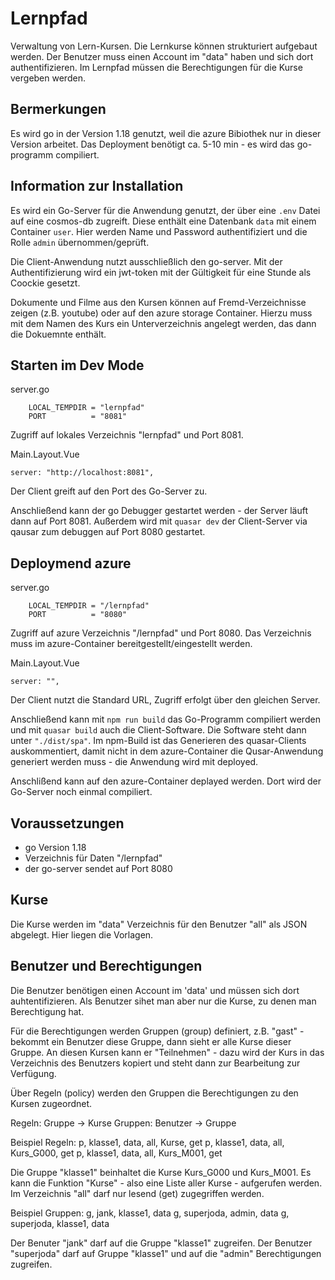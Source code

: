 # Lernpfad

Verwaltung von Lern-Kursen.
Die Lernkurse können strukturiert aufgebaut werden. Der Benutzer muss einen Account im "data" haben und sich dort authentifizieren.
Im Lernpfad müssen die Berechtigungen für die Kurse vergeben werden.

## Bermerkungen

Es wird go in der Version 1.18 genutzt, weil die azure Bibiothek nur in dieser Version arbeitet.
Das Deployment benötigt ca. 5-10 min - es wird das go-programm compiliert.

## Information zur Installation

Es wird ein Go-Server für die Anwendung genutzt, der über eine `.env` Datei auf eine cosmos-db zugreift. Diese enthält eine Datenbank `data` mit einem Container `user`. Hier werden Name und Password authentifiziert und die Rolle `admin` übernommen/geprüft.

Die Client-Anwendung nutzt ausschließlich den go-server. Mit der Authentifizierung wird ein jwt-token mit der Gültigkeit für eine Stunde als Coockie gesetzt.

Dokumente und Filme aus den Kursen können auf Fremd-Verzeichnisse zeigen (z.B. youtube) oder auf den azure storage Container. Hierzu muss mit dem Namen des Kurs ein Unterverzeichnis angelegt werden, das dann die Dokuemnte enthält.

## Starten im Dev Mode

server.go

```
	LOCAL_TEMPDIR = "lernpfad"
	PORT          = "8081"
```

Zugriff auf lokales Verzeichnis "lernpfad" und Port 8081.

Main.Layout.Vue

```
server: "http://localhost:8081",
```

Der Client greift auf den Port des Go-Server zu.

Anschließend kann der go Debugger gestartet werden - der Server läuft dann auf Port 8081.
Außerdem wird mit
`quasar dev`
der Client-Server via qausar zum debuggen auf Port 8080 gestartet.

## Deploymend azure

server.go

```
	LOCAL_TEMPDIR = "/lernpfad"
	PORT          = "8080"
```

Zugriff auf azure Verzeichnis "/lernpfad" und Port 8080.
Das Verzeichnis muss im azure-Container bereitgestellt/eingestellt werden.

Main.Layout.Vue

```
server: "",
```

Der Client nutzt die Standard URL, Zugriff erfolgt über den gleichen Server.

Anschließend kann mit
`npm run build`
das Go-Programm compiliert werden und mit
`quasar build`
auch die Client-Software. Die Software steht dann unter `"./dist/spa"`. Im npm-Build ist das Generieren des quasar-Clients auskommentiert, damit nicht in dem azure-Container die Qusar-Anwendung generiert werden muss - die Anwendung wird mit deployed.

Anschlißend kann auf den azure-Container deplayed werden. Dort wird der Go-Server noch einmal compiliert.

## Voraussetzungen

-   go Version 1.18
-   Verzeichnis für Daten "/lernpfad"
-   der go-server sendet auf Port 8080

## Kurse

Die Kurse werden im "data" Verzeichnis für den Benutzer "all" als JSON abgelegt. Hier liegen die Vorlagen.

## Benutzer und Berechtigungen

Die Benutzer benötigen einen Account im 'data' und müssen sich dort auhtentifizieren. Als Benutzer sihet man aber nur die Kurse, zu denen man Berechtigung hat.

Für die Berechtigungen werden Gruppen (group) definiert, z.B. "gast" - bekommt ein Benutzer diese Gruppe, dann sieht er alle Kurse dieser Gruppe.
An diesen Kursen kann er "Teilnehmen" - dazu wird der Kurs in das Verzeichnis des Benutzers kopiert und steht dann zur Bearbeitung zur Verfügung.

Über Regeln (policy) werden den Gruppen die Berechtigungen zu den Kursen zugeordnet.

Regeln: Gruppe -> Kurse
Gruppen: Benutzer -> Gruppe

Beispiel Regeln:
p, klasse1, data, all, Kurse, get
p, klasse1, data, all, Kurs_G000, get
p, klasse1, data, all, Kurs_M001, get

Die Gruppe "klasse1" beinhaltet die Kurse Kurs_G000 und Kurs_M001. Es kann die Funktion "Kurse" - also eine Liste aller Kurse - aufgerufen werden.
Im Verzeichnis "all" darf nur lesend (get) zugegriffen werden.

Beispiel Gruppen:
g, jank, klasse1, data
g, superjoda, admin, data
g, superjoda, klasse1, data

Der Benuter "jank" darf auf die Gruppe "klasse1" zugreifen.
Der Benutzer "superjoda" darf auf Gruppe "klasse1" und auf die "admin" Berechtigungen zugreifen.
